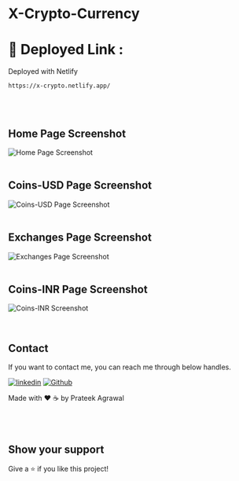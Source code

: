 # <b> X-Crypto-Currency </b>

# 🔗 Deployed Link :

Deployed with Netlify

```
https://x-crypto.netlify.app/
```

<div style='page-break-after: always'></div>

<br />
<br />

## Home Page Screenshot

![Home Page Screenshot](https://i.ibb.co/CQt3ZPZ/Home.png)
<br />
<br />

## Coins-USD Page Screenshot

![Coins-USD Page Screenshot](https://i.ibb.co/8586wHZ/Coins-USD.png)
<br />
<br />

## Exchanges Page Screenshot

![Exchanges Page Screenshot](https://i.ibb.co/Lh9wjJc/Exchanges.png)
<br />
<br />

## Coins-INR Page Screenshot

![Coins-INR Screenshot](https://i.ibb.co/rHjkdKG/Coins-INR.png)

<br />

## Contact

If you want to contact me, you can reach me through below handles.

[![linkedin](https://img.shields.io/badge/Prateek_Agrawal-0077B5?style=for-the-badge&logo=linkedin&logoColor=white)](https://www.linkedin.com/in/prateekbka/)
[![Github](https://img.shields.io/badge/Prateek_Agrawal-20232A?style=for-the-badge&logo=Github&logoColor=white)](https://github.com/prateek-bka)

Made with ❤️ ☕ by Prateek Agrawal

<br />
<br />

## Show your support

Give a ⭐️ if you like this project!
